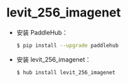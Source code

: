 # levit_256_imagenet
* 安装 PaddleHub：

    ```bash
    $ pip install --upgrade paddlehub
    ```

* 安装 levit_256_imagenet：

    ```bash
    $ hub install levit_256_imagenet
    ```
